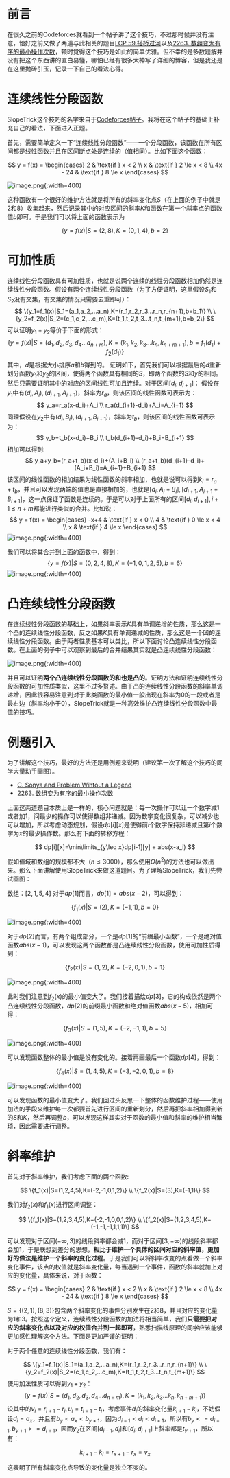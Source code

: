 # 前言
在很久之前的Codeforces就看到一个帖子讲了这个技巧，不过那时候并没有注意，恰好之前又做了两道与此相关的题目[LCP 59.搭桥过河](https://leetcode.cn/problems/NfY1m5/)以及[2263. 数组变为有序的最小操作次数](https://leetcode.cn/problems/make-array-non-decreasing-or-non-increasing/description/)，顿时觉得这个技巧是如此的简单优雅。但不幸的是多数题解并没有把这个东西讲的直白易懂，哪怕已经有很多大神写了详细的博客，但是我还是在这里抛砖引玉，记录一下自己的看法心得。

# 连续线性分段函数
SlopeTrick这个技巧的名字来自于[Codeforces帖子](https://codeforces.com/blog/entry/77298)。我将在这个帖子的基础上补充自己的看法，下面进入正题。

首先，需要简单定义一下“连续线性分段函数”——一个分段函数，该函数在所有区间都是线性函数并且在区间断点处是连续的（值相同）。比如下面这个函数：

$$
y = f(x) = \begin{cases}
2 & \text{if } x < 2 \\
x & \text{if } 2 \le x < 8 \\
4x - 24 & \text{if } 8 \le x
\end{cases} 
$$

![image.png](https://pic.leetcode.cn/1706542684-PPwyzc-image.png){:width=400}

这种函数有一个很好的维护方法就是将所有的斜率变化点$S$（在上面的例子中就是2和8）收集起来，然后记录其中的对应区间的斜率$K$和函数在第一个斜率点的函数值$b$即可。于是我们可以将上面的函数表示为

$$
\{y=f(x)|S=(2,8),K=(0,1,4),b=2\}
$$

# 可加性质
连续线性分段函数具有可加性质，也就是说两个连续的线性分段函数相加仍然是连续线性分段函数。假设有两个连续线性分段函数（为了方便证明，这里假设$S_1$和$S_2$没有交集，有交集的情况只需要去重即可）：
$$
\{y_1=f_1(x)|S_1=(a_1,a_2,...a_n),K=(r_1,r_2,r_3...r_n,r_{n+1},b=b_1\} \\
\{y_2=f_2(x)|S_2=(c_1,c_2,...c_m),K=(t_1,t_2,t_3...t_n,t_{m+1},b=b_2\}
$$
可以证明$y_1+y_2$等价于下面的形式：
$$
\{y=f(x)|S=(d_1,d_2,d_3,d_4...d_{n+m}),K=(k_1,k_2,k_3...k_n,k_{n+m+1}),b=f_1(d_1)+f_2(d_1)\}
$$
其中，$d$是根据大小排序$a$和$b$得到的。
证明如下，首先我们可以根据最后的$d$重新划分函数$y_1$和$y_2$的区间，使得两个函数具有相同的$S$，即两个函数的$S$和$y$的相同。然后只需要证明其中的对应的区间线性可加且连续。对于区间$[d_i,d_{i+1}]$：
假设在$y_1$中有$(d_i, A_i),(d_{i+1}, A_{i+1})$，斜率为$r_a$，则该区间的线性函数可表示为：
$$
y_a=r_a(x-d_i)+A_i \\
r_a(d_{i+1}-d_i)+A_i=A_{i+1} 
$$
同理假设在$y_2$中有$(d_i, B_i),(d_{i+1}, B_{i+1})$，斜率为$t_b$，则该区间的线性函数可表示为：
$$
y_b=t_b(x-d_i)+B_i \\
t_b(d_{i+1}-d_i)+B_i=B_{i+1} 
$$
相加可以得到:
$$
y_a+y_b=(r_a+t_b)(x-d_i)+(A_i+B_i) \\
(r_a+t_b)(d_{i+1}-d_i)+(A_i+B_i)=A_{i+1}+B_{i+1}
$$
该区间的线性函数的相加结果为线性函数的斜率相加，也就是说可以得到$k_i=r_a+t_b$，并且可以发现两端的值也是直接相加的，也就是$[d_i,A_i+B_i],[d_{i+1},A_{i+1}+B_{i+1}]$，这一点保证了函数是连续的。于是可以对于上面所有的区间$[d_{i},d_{i+1}],i+1\le n+m$都能进行类似的合并。比如说：
$$
y = f(x) = \begin{cases}
-x+4 & \text{if } x < 0 \\
4 & \text{if } 0 \le x < 4 \\
x & \text{if } 4 \le x
\end{cases}
$$
![image.png](https://pic.leetcode.cn/1706548010-JNDbZR-image.png){:width=400}

我们可以将其合并到上面的函数中，得到：
$$
\{y=f(x)|S=(0,2,4,8),K=(-1,0,1,2,5),b=6\}
$$
![image.png](https://pic.leetcode.cn/1706548555-pJFnyc-image.png){:width=400}


# 凸连续线性分段函数

在连续线性分段函数的基础上，如果斜率表示$K$具有单调递增的性质，那么这是一个凸的连续线性分段函数，反之如果$K$具有单调递减的性质，那么这是一个凹的连续线性分段函数。由于两者性质基本可以类比，所以下面讨论凸连续线性分段函数。在上面的例子中可以观察到最后的合并结果其实就是凸连续线性分段函数：

![image.png](https://pic.leetcode.cn/1706549092-UyOAws-image.png){:width=400}

并且可以证明**两个凸连续线性分段函数的和也是凸的**。证明方法和证明连续线性分段函数的可加性质类似，这里不过多赘述。由于凸的连续线性分段函数的斜率单调递增，因此很容易注意到对于此类函数的最小值一般出现在斜率为0的一段或者是最右边（斜率均小于0），SlopeTrick就是一种高效维护凸连续线性分段函数中最值的技巧。

# 例题引入
为了讲解这个技巧，最好的方法还是用例题来说明（建议第一次了解这个技巧的同学大量动手画图）。

- [C. Sonya and Problem Wihtout a Legend](https://codeforces.com/contest/713/problem/C)
- [2263. 数组变为有序的最小操作次数](https://leetcode.cn/problems/make-array-non-decreasing-or-non-increasing/description/)

上面这两道题目本质上是一样的，核心问题就是：每一次操作可以让一个数字减1或者加1，问最少的操作可以使得数组非递减。因为数字变化很复杂，可以减少也可以增加，所以考虑动态规划，假设$dp[i][x]$是使得前$i$个数字保持非递减且第$i$个数字为$x$的最少操作数。那么有下面的转移方程：

$$
dp[i][x]=\min\limits_{y\leq x}dp[i-1][y] + abs(x-a_i)
$$

假如值域和数组的规模都不大（$n\le 3000$），那么使用$O(n^2)$的方法也可以做出来。那么下面讲解使用SlopeTrick来做这道题目。为了理解SlopeTrick，我们先尝试画图：

数组：$[2,1,5,4]$
对于$dp[1]$而言，$dp[1]=abs(x-2)$，可以得到：

$$
\{f_1(x)|S=(2),K=(-1,1),b=0\}
$$

![image.png](https://pic.leetcode.cn/1706594501-xBMmPx-image.png){:width=400}

对于$dp[2]$而言，有两个组成部分，一个是$dp[1]$的“前缀最小函数”，一个是绝对值函数$abs(x-1)$，可以发现这两个函数都是凸连续线性分段函数，使用可加性质得到：

$$
\{f_2(x)|S=(1,2),K=(-2,0,1),b=1\}
$$

![image.png](https://pic.leetcode.cn/1706595461-xOvdUL-image.png){:width=400}

此时我们注意到$f_2(x)$的最小值变大了。我们接着描绘$dp[3]$，它的构成依然是两个凸连续线性分段函数，$dp[2]$的前缀最小函数和绝对值函数$abs(x-5)$，相加可得：

$$
\{f_3(x)|S=(1,5),K=(-2,-1,1),b=5\}
$$

![image.png](https://pic.leetcode.cn/1706598274-ufZIzM-image.png){:width=400}

可以发现函数整体的最小值是没有变化的。接着再画最后一个函数$dp[4]$，得到：

$$
\{f_4(x)|S=(1,4,5),K=(-3,-2,0,1),b=8\}
$$

![image.png](https://pic.leetcode.cn/1706599557-hEhvjv-image.png){:width=400}

可以发现函数的最小值变大了。我们回过头反思一下整体的函数维护过程——使用加法的手段来维护每一次都要首先进行区间的重新划分，然后再把斜率相加得到新的$S$和$K$，然后再调整$b$，可以发现这样其实对于函数的最小值和斜率的维护相当繁琐，因此需要进行调整。

# 斜率维护

首先对于斜率维护，我们考虑下面的两个函数:

$$
\{f_1(x)|S=(1,2,4,5),K=(-2,-1,0,1,2)\} \\
\{f_2(x)|S=(3),K=(-1,1)\}
$$

我们对$f_2(x)$和$f_1(x)$进行区间调整：

$$
\{f_1(x)|S=(1,2,3,4,5),K=(-2,-1,0,0,1,2)\} \\
\{f_2(x)|S=(1,2,3,4,5),K=(-1,-1,-1,1,1,1)\} 
$$

可以发现对于区间$(-\infty,3)$的线段斜率都会减1，而对于区间$[3,+\infty)$的线段斜率都会加1，于是联想到差分的思想，**相比于维护一个具体的区间对应的斜率值，更加好的做法是维护一个斜率的变化过程**。于是我们可以将斜率改变的点看做一个斜率变化事件，该点的权值就是斜率变化量，每当遇到一个事件，函数的斜率就加上对应的变化量，具体来说，对于函数：

$$
y = f(x) = \begin{cases}
2 & \text{if } x < 2 \\
x & \text{if } 2 \le x < 8 \\
4x - 24 & \text{if } 8 \le x
\end{cases} 
$$

$S=\{(2,1),(8,3)\}$包含两个斜率变化的事件分别发生在2和8，并且对应的变化量为1和3。按照这个定义，连续线性分段函数的加法将相当简单，我们**只需要把对应的斜率变化点以及对应的权值合并到一起即可**，熟悉扫描线原理的同学应该能够更加感性理解这个方法。下面是更加严谨的证明：

对于两个任意的连续线性分段函数，我们有：

$$
\{y_1=f_1(x)|S_1=(a_1,a_2,...a_n),K=(r_1,r_2,r_3...r_n,r_{n+1}\} \\
\{y_2=f_2(x)|S_2=(c_1,c_2,...c_m),K=(t_1,t_2,t_3...t_n,t_{m+1}\}
$$
使用加法性质可以得到$y_1+y_2$：
$$
\{y=f(x)|S=(d_1,d_2,d_3,d_4...d_{n+m}),K=(k_1,k_2,k_3...k_n,k_{n+m+1})\}
$$
设其中的$v_i=r_{i+1}-r_i, u_i=t_{i+1}-t_i$，考虑事件$d_i$的斜率变化量$k_{i+1}-k_i$，不妨假设$d_i=a_x$，并且有$b_y<a_x<b_{y+1}$，因为$d_{i-1}<d_i<d_{i+1}$，所以有$b_y<=d_{i-1},b_{y+1}>=d_{i+1}$，因而$y_2$在区间$[d_{i-1}, d_i]$和$[d_i,d_{i+1}]$上斜率都是$t_{y+1}$，所以有：

$$
k_{i+1}-k_i=r_{x+1}-r_x=v_x
$$

这表明了所有斜率变化点导致的变化量是独立不变的。